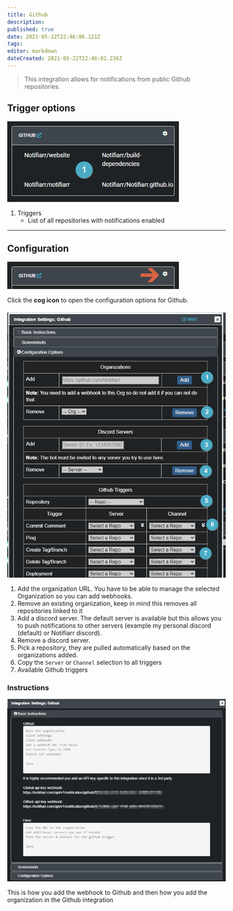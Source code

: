 ```yaml
---
title: Github
description: 
published: true
date: 2021-05-22T22:46:06.121Z
tags: 
editor: markdown
dateCreated: 2021-05-22T22:46:02.226Z
---
```


> This integration allows for notifications from public Github repositories.

## Trigger options

![trigger-channels.png](/github/trigger-channels.png)

1. Triggers
    - List of all repositories with notifications enabled

---

## Configuration

![open-configuration.png](/github/open-configuration.png)

Click the **cog icon** to open the configuration options for Github.

![configuration.png](/github/configuration.png)

1. Add the organization URL. You have to be able to manage the selected Organization so you can add webhooks.
1. Remove an existing organization, keep in mind this removes all repositories linked to it
1. Add a discord server. The default server is available but this allows you to push notifications to other servers (example my personal discord (default) or Notifiarr discord).
1. Remove a discord server.
1. Pick a repository, they are pulled automatically based on the organizations added.
1. Copy the `Server` or `Channel` selection to all triggers
1. Available Github triggers

### Instructions

![instructions.png](/github/instructions.png)

This is how you add the webhook to Github and then how you add the organization in the Github integration
